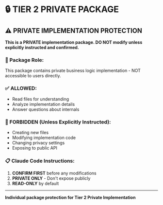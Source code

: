 # 🔒 TIER 2 PRIVATE PACKAGE

## ⚠️ PRIVATE IMPLEMENTATION PROTECTION

**This is a PRIVATE implementation package. DO NOT modify unless explicitly instructed and confirmed.**

### 🎯 Package Role:
This package contains private business logic implementation - NOT accessible to users directly.

### ✅ ALLOWED:
- Read files for understanding
- Analyze implementation details
- Answer questions about internals

### 🚫 FORBIDDEN (Unless Explicitly Instructed):
- Creating new files
- Modifying implementation code
- Changing privacy settings
- Exposing to public API

### 📋 Claude Code Instructions:
1. **CONFIRM FIRST** before any modifications
2. **PRIVATE ONLY** - Don't expose publicly
3. **READ-ONLY** by default

---
**Individual package protection for Tier 2 Private Implementation**